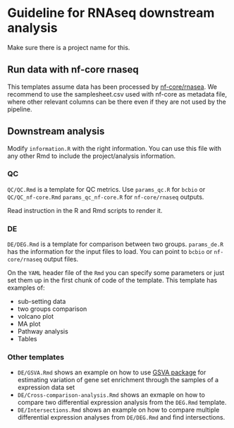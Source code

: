 # Guideline for RNAseq downstream analysis

Make sure there is a project name for this.

## Run data with nf-core rnaseq

This templates assume data has been processed by [nf-core/rnasea](https://nf-co.re/rnaseq/3.14.0/docs/usage).
We recommend to use the samplesheet.csv used with nf-core as metadata file, where other relevant columns can be there even if they are not used by the pipeline.

## Downstream analysis

Modify `information.R` with the right information. You can use this file with any other Rmd to include the project/analysis information.

### QC

`QC/QC.Rmd` is a template for QC metrics. Use `params_qc.R` for `bcbio` 
 or `QC/QC_nf-core.Rmd` `params_qc_nf-core.R` for `nf-core/rnaseq` outputs.
 
Read instruction in the R and Rmd scripts to render it.

### DE

`DE/DEG.Rmd` is a template for comparison between two groups. `params_de.R` has the information for the input files to load. You can point to `bcbio` or `nf-core/rnaseq` output files.

On the `YAML` header file of the `Rmd` you can specify some parameters or just set them up in the first chunk of code of the template. This template has examples of:

- sub-setting data
- two groups comparison
- volcano plot
- MA plot
- Pathway analysis
- Tables

### Other templates

- `DE/GSVA.Rmd` shows an example on how to use [GSVA package](https://bioconductor.org/packages/release/bioc/html/GSVA.html) for estimating variation of gene set enrichment through the samples of a expression data set
- `DE/Cross-comparison-analysis.Rmd` shows an exmaple on how to compare two differential expression analysis from the `DEG.Rmd` template.
- `DE/Intersections.Rmd` shows an example on how to compare multiple differential expression analyses from `DE/DEG.Rmd` and find intersections.


